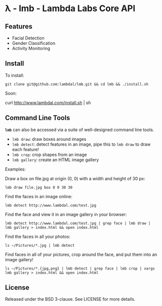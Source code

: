 λ - lmb - Lambda Labs Core API
======

## Features

- Facial Detection
- Gender Classification
- Activity Monitoring

## Install


To install:

```
git clone git@github.com:lambdal/lmb.git && cd lmb && ./install.sh
```

Soon:

curl http://www.lambdal.com/install.sh | sh

## Command Line Tools

**```lmb```** can also be accessed via a suite of well-designed command line tools.

- ```lmb draw```: draw boxes around images
- ```lmb detect```: detect features in an image, pipe this to ```lmb draw``` to draw each feature!
- ```lmb crop```: crop shapes from an image
- ```lmb gallery```: create an HTML image gallery

Examples:

Draw a box on file.jpg at origin (0, 0) with a width and height of 30 px:
```
lmb draw file.jpg box 0 0 30 30
```

Find the faces in an image online:
```
lmb detect http://www.lambdal.com/test.jpg
```

Find the face and view it in an image gallery in your browser:
```
lmb detect http://www.lambdal.com/test.jpg | grep face | lmb draw | lmb gallery > index.html && open index.html
```

Find the faces in all your photos:
```
ls ~/Pictures/*.jpg | lmb detect
```

Find faces in all of your pictures, crop around the face, and put them into an image gallery!
```
ls ~/Pictures/*.{jpg,png} | lmb detect | grep face | lmb crop | xargs lmb gallery > index.html && open index.html
```



## License

Released under the BSD 3-clause. See LICENSE for more details.
